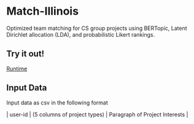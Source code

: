 # Match-Illinois

Optimized team matching for CS group projects using BERTopic, Latent Dirichlet allocation (LDA), and probabilistic Likert rankings. 

## Try it out!

[Runtime](https://matchillinois.streamlit.app/)

## Input Data

Input data as csv in the following format

| user-id | (5 columns of project types) | Paragraph of Project Interests | 
